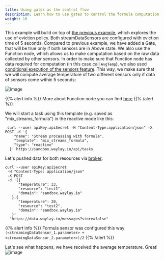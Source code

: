 ```yaml
---
title: Using gates as the control flow
description: Learn how to use gates to control the formula computation
weight: 10
---
```


This example will build on top of [the previous example](/patterns/sequence/), which explores the use of eviction policy. Both streamDataSensors are configured with eviction time of 5 seconds. Compared to previous example, we have added a Gate, that will be true only if both sensors are in Above state.
We also use the Function node, which allows us to make computation based on the raw data collected by other sensors. In order to make sure that Function node has data required for computation (in this case call `AvgTemp`), we also used [conditional execution of the sensors feature](patterns/flow-control/).
This way, we make sure that we will compute average temperature of two different sensors only if data of sensors come within 5 seconds:


![image](/rules/mix_streams2/mix.png)

{{% alert info %}}
More about Function node you can find [here](/api/sensors-and-actuators/#function-node)
{{% /alert %}}

We will start a task using this template (e.g. saved as "mix_streams_formula") in the reactive mode like this:
```
 curl --user apiKey:apiSecret -H "Content-Type:application/json" -X POST -d '{
    "name": "Stream processing with formula",
    "template": "mix_streams_formula",
    "type": "reactive"
  }' https://sandbox.waylay.io/api/tasks
 ```

Let's pushed data for both resources via [broker](/api/broker-and-storage/):

```
curl --user apiKey:apiSecret
 -H "Content-Type: application/json"
 -X POST  
 -d '[{
      "temperature": 33,
      "resource": "test1",
      "domain": "sandbox.waylay.io"
   },{
      "temperature": 20,
      "resource": "test2",
      "domain": "sandbox.waylay.io"
   }'
  "https://data.waylay.io/messages?store=false"
```

{{% alert info %}}
Formula sensor was configured this way `(<streamingDataSensor_1.parameter> + <streamingDataSensor_2.parameter>)/2`
{{% /alert %}}

Let's see what happens, we have received the average temperature. Great!
![image](/rules/mix_streams/both.png)
